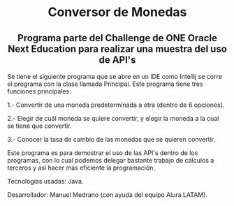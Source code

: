 <h1 align="center"> Conversor de Monedas </h1>

<h2 align="center"> Programa parte del Challenge de ONE Oracle Next Education para realizar una muestra del uso de API's </h2>

Se tiene el siguiente programa que se abre en un IDE como Intellij se corre el programa con la clase llamada Principal.
Este programa tiene tres funciones principales:

1.- Convertir de una moneda predeterminada a otra (dentro de 6 opciones).

2.- Elegir de cuál moneda se quiere convertir, y elegir la moneda a la cual se tiene que convertir.

3.- Conocer la tasa de cambio de las monedas que se quieren convertir.

Este programa es para demostrar el uso de las API's dentro de los programas, con lo cual podemos delegar bastante trabajo de cálculos
a terceros y así hacer más eficiente la programación. 

Tecnologías usadas: Java.

Desarrollador: Manuel Medrano (con ayuda del equipo Alura LATAM).
